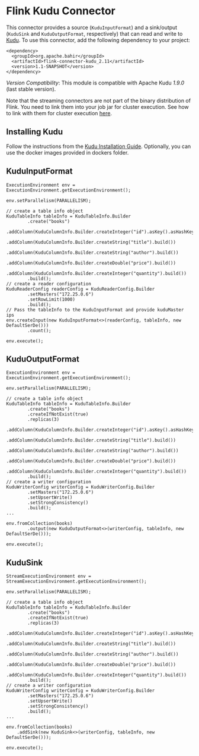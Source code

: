 # Flink Kudu Connector

This connector provides a source (```KuduInputFormat```) and a sink/output (```KuduSink``` and ```KuduOutputFormat```, respectively) that can read and write to [Kudu](https://kudu.apache.org/). To use this connector, add the
following dependency to your project:

    <dependency>
      <groupId>org.apache.bahir</groupId>
      <artifactId>flink-connector-kudu_2.11</artifactId>
      <version>1.1-SNAPSHOT</version>
    </dependency>

*Version Compatibility*: This module is compatible with Apache Kudu *1.9.0* (last stable version).

Note that the streaming connectors are not part of the binary distribution of Flink. You need to link them into your job jar for cluster execution.
See how to link with them for cluster execution [here](https://ci.apache.org/projects/flink/flink-docs-stable/start/dependencies.html).

## Installing Kudu

Follow the instructions from the [Kudu Installation Guide](https://kudu.apache.org/docs/installation.html).
Optionally, you can use the docker images provided in dockers folder. 

## KuduInputFormat

```
ExecutionEnvironment env = ExecutionEnvironment.getExecutionEnvironment();

env.setParallelism(PARALLELISM);

// create a table info object
KuduTableInfo tableInfo = KuduTableInfo.Builder
        .create("books")
        .addColumn(KuduColumnInfo.Builder.createInteger("id").asKey().asHashKey().build())
        .addColumn(KuduColumnInfo.Builder.createString("title").build())
        .addColumn(KuduColumnInfo.Builder.createString("author").build())
        .addColumn(KuduColumnInfo.Builder.createDouble("price").build())
        .addColumn(KuduColumnInfo.Builder.createInteger("quantity").build())
        .build();
// create a reader configuration
KuduReaderConfig readerConfig = KuduReaderConfig.Builder
        .setMasters("172.25.0.6")
        .setRowLimit(1000)
        .build();    
// Pass the tableInfo to the KuduInputFormat and provide kuduMaster ips
env.createInput(new KuduInputFormat<>(readerConfig, tableInfo, new DefaultSerDe()))
        .count();
        
env.execute();
```

## KuduOutputFormat

```
ExecutionEnvironment env = ExecutionEnvironment.getExecutionEnvironment();

env.setParallelism(PARALLELISM);

// create a table info object
KuduTableInfo tableInfo = KuduTableInfo.Builder
        .create("books")
        .createIfNotExist(true)
        .replicas(3)
        .addColumn(KuduColumnInfo.Builder.createInteger("id").asKey().asHashKey().build())
        .addColumn(KuduColumnInfo.Builder.createString("title").build())
        .addColumn(KuduColumnInfo.Builder.createString("author").build())
        .addColumn(KuduColumnInfo.Builder.createDouble("price").build())
        .addColumn(KuduColumnInfo.Builder.createInteger("quantity").build())
        .build();
// create a writer configuration
KuduWriterConfig writerConfig = KuduWriterConfig.Builder
        .setMasters("172.25.0.6")
        .setUpsertWrite()
        .setStrongConsistency()
        .build();
...

env.fromCollection(books)
        .output(new KuduOutputFormat<>(writerConfig, tableInfo, new DefaultSerDe()));

env.execute();
```

## KuduSink

```
StreamExecutionEnvironment env = StreamExecutionEnvironment.getExecutionEnvironment();

env.setParallelism(PARALLELISM);

// create a table info object
KuduTableInfo tableInfo = KuduTableInfo.Builder
        .create("books")
        .createIfNotExist(true)
        .replicas(3)
        .addColumn(KuduColumnInfo.Builder.createInteger("id").asKey().asHashKey().build())
        .addColumn(KuduColumnInfo.Builder.createString("title").build())
        .addColumn(KuduColumnInfo.Builder.createString("author").build())
        .addColumn(KuduColumnInfo.Builder.createDouble("price").build())
        .addColumn(KuduColumnInfo.Builder.createInteger("quantity").build())
        .build();
// create a writer configuration
KuduWriterConfig writerConfig = KuduWriterConfig.Builder
        .setMasters("172.25.0.6")
        .setUpsertWrite()
        .setStrongConsistency()
        .build();
...

env.fromCollection(books)
    .addSink(new KuduSink<>(writerConfig, tableInfo, new DefaultSerDe()));

env.execute();
```
